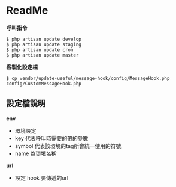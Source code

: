 # ReadMe

**呼叫指令**
```
$ php artisan update develop
$ php artisan update staging
$ php artisan update cron
$ php artisan update master
```

**客製化設定檔**
```
$ cp vendor/update-useful/message-hook/config/MessageHook.php config/CustomMessageHook.php
```

## 設定檔說明

**env**
- 環境設定
- key 代表呼叫時需要的帶的參數
- symbol 代表該環境的tag所會統一使用的符號
- name 為環境名稱

**url**
- 設定 hook 要傳遞的url